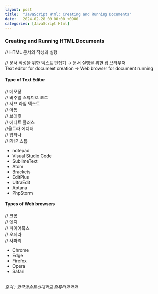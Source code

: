 ```yaml
---
layout: post
title:  "JavaScript Html: Creating and Running Documents"
date:   2024-02-28 09:00:00 +0900
categories: [JavaScript Html]
---
```


### Creating and Running HTML Documents   
// HTML 문서의 작성과 실행   
   
// 문서 작성을 위한 텍스트 편집기 → 문서 실행을 위한 웹 브라우저   
Text editor for document creation → Web browser for document running   
   
#### Type of Text Editor   
// 메모장   
// 비주얼 스튜디오 코드   
// 서브 라임 텍스트   
// 아톰   
// 브래킷   
// 에디트 플러스   
//울트라 에디터   
// 압타나   
// PHP 스톰   
- notepad   
- Visual Studio Code   
- SublimeText   
- Atom   
- Brackets   
- EditPlus   
- UltraEdit   
- Aptana   
- PhpStorm   
   
#### Types of Web browsers   
// 크롬   
// 엣지   
// 파이어폭스   
// 오페라   
// 사파리   
- Chrome   
- Edge   
- Firefox   
- Opera   
- Safari   
   
<br />
<cite>출처 : 한국방송통신대학교 컴퓨터과학과</cite>

